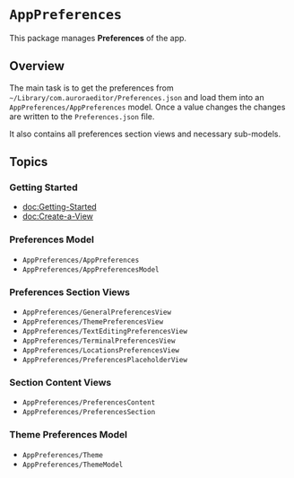 # ``AppPreferences``

This package manages **Preferences** of the app.

## Overview

The main task is to get the preferences from `~/Library/com.auroraeditor/Preferences.json` and load them into an ``AppPreferences/AppPreferences`` model.
Once a value changes the changes are written to the `Preferences.json` file.

It also contains all preferences section views and necessary sub-models.

## Topics

### Getting Started

- <doc:Getting-Started>
- <doc:Create-a-View>

### Preferences Model

- ``AppPreferences/AppPreferences``
- ``AppPreferences/AppPreferencesModel``

### Preferences Section Views

- ``AppPreferences/GeneralPreferencesView``
- ``AppPreferences/ThemePreferencesView``
- ``AppPreferences/TextEditingPreferencesView``
- ``AppPreferences/TerminalPreferencesView``
- ``AppPreferences/LocationsPreferencesView``
- ``AppPreferences/PreferencesPlaceholderView``

### Section Content Views

- ``AppPreferences/PreferencesContent``
- ``AppPreferences/PreferencesSection``

### Theme Preferences Model

- ``AppPreferences/Theme``
- ``AppPreferences/ThemeModel``
